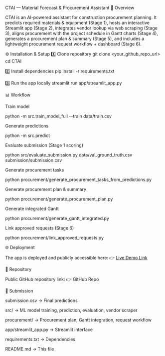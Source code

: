 CTAI — Material Forecast & Procurement Assistant
📌 Overview

CTAI is an AI-powered assistant for construction procurement planning.
It predicts required materials & equipment (Stage 1), hosts an interactive Streamlit app (Stage 2), integrates vendor lookup via web scraping (Stage 3), aligns procurement with the project schedule in Gantt charts (Stage 4), generates a procurement plan & summary (Stage 5), and includes a lightweight procurement request workflow + dashboard (Stage 6).

⚙️ Installation & Setup
1️⃣ Clone repository
git clone <your_github_repo_url>
cd CTAI

2️⃣ Install dependencies
pip install -r requirements.txt

3️⃣ Run the app locally
streamlit run app/streamlit_app.py

📊 Workflow

Train model

python -m src.train_model_full --train data/train.csv


Generate predictions

python -m src.predict


Evaluate submission (Stage 1 scoring)

python src/evaluate_submission.py data/val_ground_truth.csv submission/submission.csv


Generate procurement tasks

python procurement/generate_procurement_tasks_from_predictions.py


Generate procurement plan & summary

python procurement/generate_procurement_plan.py


Generate integrated Gantt

python procurement/generate_gantt_integrated.py


Link approved requests (Stage 6)

python procurement/link_approved_requests.py

🌐 Deployment

The app is deployed and publicly accessible here:
👉 [Live Demo Link](https://ctai-material-forecast-procurement-assistant.streamlit.app/)

📂 Repository

Public GitHub repository link:
👉 GitHub Repo

📑 Submission

submission.csv → Final predictions

src/ → ML model training, prediction, evaluation, vendor scraper

procurement/ → Procurement plan, Gantt integration, request workflow

app/streamlit_app.py → Streamlit interface

requirements.txt → Dependencies

README.md → This file

